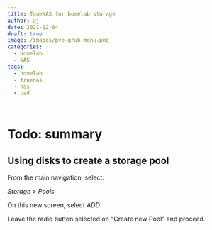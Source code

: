 ```yaml
---
title: TrueNAS for homelab storage
author: aj
date: 2021-12-04
draft: true
image: /images/pve-grub-menu.png
categories:
  - Homelab
  - NAS
tags:
  - homelab
  - truenas
  - nas
  - bsd

---
```


# Todo: summary

## Using disks to create a storage pool

From the main navigation, select: 

*Storage* > *Pools*

On this new screen, select *ADD*

Leave the radio button selected on "Create new Pool" and proceed.

